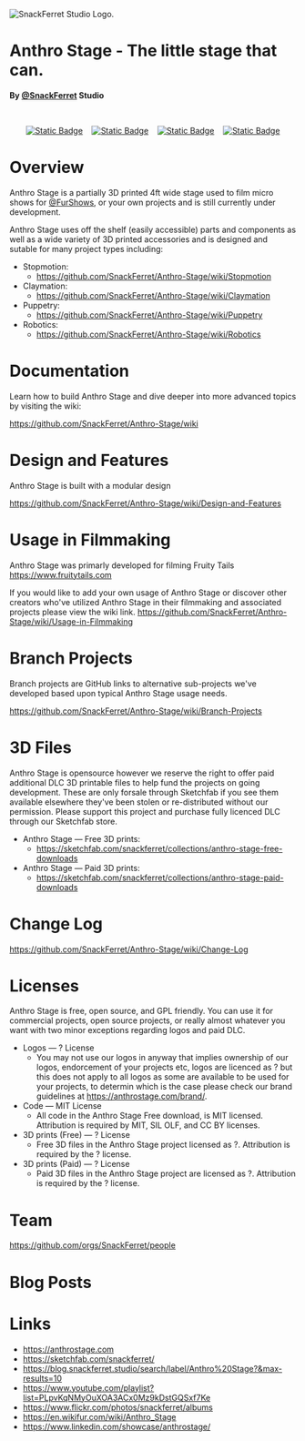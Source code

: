 ![SnackFerret Studio Logo.](https://cdn.furrys.org/github/snackferret/images/SnackFerret_Logo_Banner.png)

# Anthro Stage - The little stage that can.

**By <a href="https://github.com/SnackFerret">@SnackFerret</a> Studio**

<!-- [START BADGES] -->
&nbsp;&nbsp;
<p align="center" dir="auto">
  <a href="https://www.linkedin.com/showcase/anthrostage/">
  <img alt="Static Badge" src="https://img.shields.io/badge/linkedin-0a66c2?&amp;style=for-the-badge&amp;logo=linkedin&amp;logoColor=white"></a>
  &nbsp;&nbsp;
  <a href="https://instagram.com/snackferret">
  <img alt="Static Badge" src="https://img.shields.io/badge/instagram-0a66c2?&amp;style=for-the-badge&amp;logo=instagram&amp;logoColor=white"></a>
  &nbsp;&nbsp;
  <a href="https://www.youtube.com/playlist?list=PLpvKqNMyOuXOA3ACx0Mz9kDstGQSxf7Ke">
  <img alt="Static Badge" src="https://img.shields.io/badge/youtube-0a66c2?&amp;style=for-the-badge&amp;logo=youtube&amp;logoColor=white"></a>
  &nbsp;&nbsp;
  <a href="https://sketchfab.com/snackferret/">
  <img alt="Static Badge" src="https://img.shields.io/badge/sketchfab-0a66c2?&amp;style=for-the-badge&amp;logo=sketchfab&amp;logoColor=white"></a>
</p>

<!-- [END BADGES] -->

# Overview

Anthro Stage is a partially 3D printed 4ft wide stage used to film micro shows for <a href="https://github.com/FurShows">@FurShows</a>, or your own projects and is still currently under development.

Anthro Stage uses off the shelf (easily accessible) parts and components as well as a wide variety of 3D printed accessories and is designed and sutable for many project types including:

<ul>
  <li>Stopmotion:
    <ul>
      <li><a href="https://github.com/SnackFerret/Anthro-Stage/wiki/Stopmotion">https://github.com/SnackFerret/Anthro-Stage/wiki/Stopmotion</a></li>
    </ul>
  </li>
  <li>Claymation:
    <ul>
      <li><a href="https://github.com/SnackFerret/Anthro-Stage/wiki">https://github.com/SnackFerret/Anthro-Stage/wiki/Claymation</a></li>
    </ul>
  </li>
  <li>Puppetry:
    <ul>
      <li><a href="https://github.com/SnackFerret/Anthro-Stage/wiki">https://github.com/SnackFerret/Anthro-Stage/wiki/Puppetry</a></li>
    </ul>
  </li>
  <li>Robotics:
    <ul>
      <li><a href="https://github.com/SnackFerret/Anthro-Stage/wiki">https://github.com/SnackFerret/Anthro-Stage/wiki/Robotics</a></li>
    </ul>
  </li>
</ul>

# Documentation

Learn how to build Anthro Stage and dive deeper into more advanced topics by visiting the wiki:

<a href="https://github.com/SnackFerret/Anthro-Stage/wiki">https://github.com/SnackFerret/Anthro-Stage/wiki</a>

# Design and Features

Anthro Stage is built with a modular design

<a href="https://github.com/SnackFerret/Anthro-Stage/wiki/Design-and-Features">https://github.com/SnackFerret/Anthro-Stage/wiki/Design-and-Features</a>

# Usage in Filmmaking

Anthro Stage was primarly developed for filming Fruity Tails <a href="https://www.fruitytails.com">https://www.fruitytails.com</a>

If you would like to add your own usage of Anthro Stage or discover other creators who've utilized Anthro Stage in their filmmaking and associated projects please view the wiki link.
<a href="https://github.com/SnackFerret/Anthro-Stage/wiki/Usage-in-Filmmaking">https://github.com/SnackFerret/Anthro-Stage/wiki/Usage-in-Filmmaking</a>

# Branch Projects

Branch projects are GitHub links to alternative sub-projects we've developed based upon typical Anthro Stage usage needs.

<a href="https://github.com/SnackFerret/Anthro-Stage/wiki/Branch-Projects">https://github.com/SnackFerret/Anthro-Stage/wiki/Branch-Projects</a>

# 3D Files

Anthro Stage is opensource however we reserve the right to offer paid additional DLC 3D printable files to help fund the projects on going development. These are only forsale through Sketchfab if you see them available elsewhere they've been stolen or re-distributed without our permission. Please support this project and purchase fully licenced DLC through our Sketchfab store.

<ul>
  <li>Anthro Stage — Free 3D prints:
    <ul>
      <li><a href="https://sketchfab.com/snackferret/collections/anthro-stage-free-downloads-0cdfd6623a064f36b0fb48ef70d41341">https://sketchfab.com/snackferret/collections/anthro-stage-free-downloads</a></li>
    </ul>
  </li>
  <li>Anthro Stage — Paid 3D prints:
    <ul>
      <li><a href="https://sketchfab.com/snackferret/collections/anthro-stage-paid-downloads-c28bf847f3f14f44be0bcc38df446e24">https://sketchfab.com/snackferret/collections/anthro-stage-paid-downloads</a></li>
    </ul>
  </li>
</ul>

# Change Log

https://github.com/SnackFerret/Anthro-Stage/wiki/Change-Log

# Licenses

Anthro Stage is free, open source, and GPL friendly. You can use it for commercial projects, open source projects, or really almost whatever you want with two minor exceptions regarding logos and paid DLC.

<ul>
  <li>Logos — ? License
    <ul>
      <li>You may  not use our logos in anyway that implies ownership of our logos, endorcement of your projects etc, logos are licenced as ? but this does not apply to all logos as some are available to be used for your projects, to determin which is the case please check our brand guidelines at <a href="https://anthrostage.com/brand/">https://anthrostage.com/brand/</a>.</li>
    </ul>
  </li>
  <li>Code — MIT License
    <ul>
      <li>All code in the Anthro Stage Free download, is MIT licensed. Attribution is required by MIT, SIL OLF, and CC BY licenses.</li>
    </ul>
  </li>
  <li>3D prints (Free) — ? License
    <ul>
      <li>Free 3D files in the Anthro Stage project licensed as ?. Attribution is required by the ? license.</li>
    </ul>
  </li>
  <li>3D prints (Paid) — ? License
    <ul>
      <li>Paid 3D files in the Anthro Stage project are licensed as ?. Attribution is required by the ? license.</li>
    </ul>
  </li>
</ul>

# Team

https://github.com/orgs/SnackFerret/people

# Blog Posts

# Links

<ul>
  <li><a href="https://anthrostage.com">https://anthrostage.com</a></li>
  <li><a href="https://sketchfab.com/snackferret/">https://sketchfab.com/snackferret/</a></li>
  <li><a href="https://blog.snackferret.studio/search/label/Anthro%20Stage?&max-results=10">https://blog.snackferret.studio/search/label/Anthro%20Stage?&max-results=10</a></li>
  <li><a href="https://www.youtube.com/playlist?list=PLpvKqNMyOuXOA3ACx0Mz9kDstGQSxf7Ke">https://www.youtube.com/playlist?list=PLpvKqNMyOuXOA3ACx0Mz9kDstGQSxf7Ke</a></li>
  <li><a href="https://www.flickr.com/photos/snackferret/albums">https://www.flickr.com/photos/snackferret/albums</a></li>
  <li><a href="https://en.wikifur.com/wiki/Anthro_Stage">https://en.wikifur.com/wiki/Anthro_Stage</a></li>
  <li><a href="https://www.linkedin.com/showcase/anthrostage/">https://www.linkedin.com/showcase/anthrostage/</a></li>
</ul>



